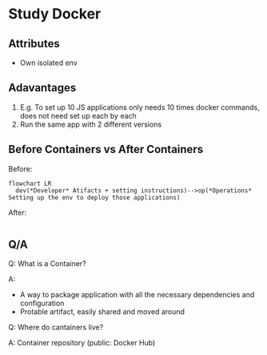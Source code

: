 # Study Docker

## Attributes

- Own isolated env

## Adavantages

1. E.g. To set up 10 JS applications only needs 10 times docker commands, does not need set up each by each
2. Run the same app with 2 different versions

## Before Containers vs After Containers

Before:

```mermaid
flowchart LR
  dev(*Developer* Atifacts + setting instructions)-->op(*Operations* Setting up the env to deploy those applications)

```

After:

```mermaid
```

## Q/A

Q: What is a Container?

A: 

- A way to package application with all the necessary dependencies and configuration
- Protable artifact, easily shared and moved around 

Q: Where do cantainers live?

A: Container repository (public: Docker Hub)
